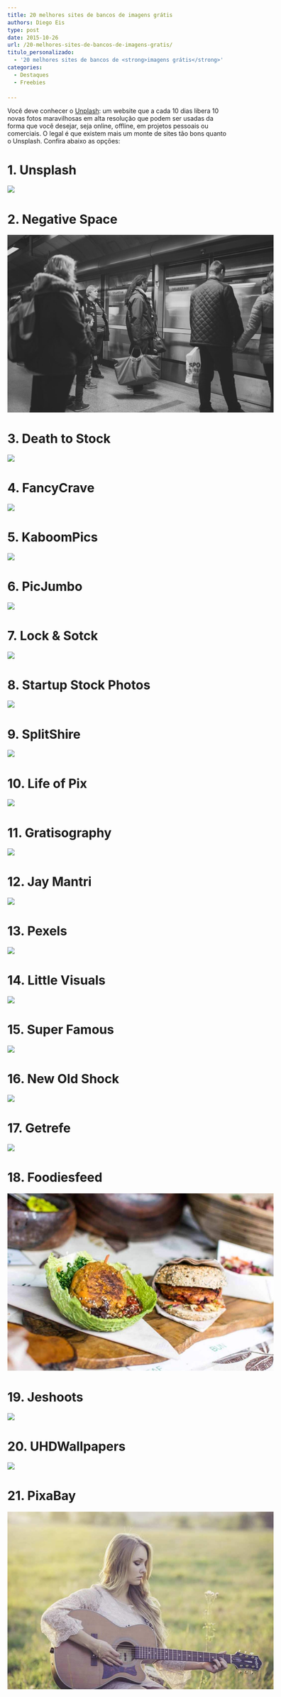 ```yaml
---
title: 20 melhores sites de bancos de imagens grátis
authors: Diego Eis
type: post
date: 2015-10-26
url: /20-melhores-sites-de-bancos-de-imagens-gratis/
titulo_personalizado:
  - '20 melhores sites de bancos de <strong>imagens grátis</strong>'
categories:
  - Destaques
  - Freebies

---
```

Você deve conhecer o [Unplash][1]: um website que a cada 10 dias libera 10 novas fotos maravilhosas em alta resolução que podem ser usadas da forma que você desejar, seja online, offline, em projetos pessoais ou comerciais. O legal é que existem mais um monte de sites tão bons quanto o Unsplash. Confira abaixo as opções:

# 1. Unsplash

[<img style="max-width: 600px;" src="https://images.unsplash.com/photo-1442406964439-e46ab8eff7c4?fit=crop&#038;fm=jpg" />][2]

# 2. Negative Space

[<img style="max-width: 600px;" src="https://raw.githubusercontent.com/diegoeis/tableless-static-images/master/2015/10/lucho-65.jpg" />][3]

# 3. Death to Stock

[<img style="max-width: 600px;" src="https://deathtothestockphoto.com/uploads/Death_to_stock_photography_Vibrant-10-of-10.jpg" />][4]

# 4. FancyCrave

[<img style="max-width: 600px;" src="https://40.media.tumblr.com/7ae5ec1789f201c84a870c24172df382/tumblr_norx4t4Jfx1ted1sho1_1280.jpg" />][5] 

# 5. KaboomPics

[<img style="max-width: 600px;" src="https://kaboompics.com/files/upload/o_19k235hjc1oam1ebq14momunq687_new.jpg" />][6]

# 6. PicJumbo

[<img style="max-width: 600px;" src="https://picjumbo.imgix.net/HNCK9421.jpg?q=40&#038;w=1650&#038;sharp=30" />][7]

# 7. Lock & Sotck

[<img style="max-width: 600px;" src="https://i0.wp.com/lockandstockphotos.com/uploads/2015/09/IMG_1834.jpg?resize=656%2C438" />][8]

# 8. Startup Stock Photos

[<img style="max-width: 600px;" src="https://41.media.tumblr.com/abdb209f1ba6f7729636d5ac4e3a6d47/tumblr_nqx8yumAGD1tubinno1_1280.jpg" />][9]

# 9. SplitShire

[<img style="max-width: 600px;" src="https://photos-1.dropbox.com/t/2/AABIg6loJfRmDWLAesh0cfBbbi4PBKsYIkv0p0ojD0X6kA/12/300328033/jpeg/32x32/1/1445313600/0/2/SplitShire-8304.jpg/COHImo8BIAEgAiADIAUgBygCKAc/Nx3Puvf0jHg2sP_pZO4x2LBMsujvrZOs8mVdECSD8j0?size=2048x1536&#038;size_mode=2" />][10]

# 10. Life of Pix

[<img style="max-width: 600px;" src="https://cdn2.hubspot.net/hub/53/file-2455902655-jpg/Life-of-Pix.jpg?t=1445306066838&#038;width=669" />][11]

# 11. Gratisography

[<img style="max-width: 600px;" src="https://www.gratisography.com/pictures/243_1.jpg" />][12]

# 12. Jay Mantri

[<img style="max-width: 600px;" src="https://41.media.tumblr.com/76e0830e214ebdef7cead2769697035e/tumblr_nsoc5ikBbb1qfirfao1_1280.jpg" />][13]

# 13. Pexels

[<img style="max-width: 600px;" src="https://static.pexels.com/photos/11392/pexels-photo-11392-large.jpeg" />][14]

# 14. Little Visuals

[<img style="max-width: 600px;" src="https://41.media.tumblr.com/015a96c40e2f80a56dacfbcbd3b197f0/tumblr_n1gayrieM81sdyj9lo1_1280.jpg" />][15]

# 15. Super Famous

[<img style="max-width: 600px;" src="https://payload337.cargocollective.com/1/17/574234/9042465/DSC_1007_1250.JPG" />][16]

# 16. New Old Shock

[<img style="max-width: 600px;" src="https://36.media.tumblr.com/7997b02f0dd35b2fcef1faecaa9cc997/tumblr_nvup8lfZA21sfie3io1_1280.jpg" />][17]

# 17. Getrefe

[<img style="max-width: 600px;" src="https://40.media.tumblr.com/faec718628501e1a3712f107e13a8d21/tumblr_nvxsohGoIB1slhhf0o1_1280.jpg" />][18]

# 18. Foodiesfeed

[<img style="max-width: 600px;" src="https://raw.githubusercontent.com/diegoeis/tableless-static-images/master/2015/10/foodiesfeed.jpg" />][19]

# 19. Jeshoots

[<img style="max-width: 600px;" src="https://jeshoots.com/uploads/2015/10/IMG_2603b-773x515.jpg" />][20]

# 20. UHDWallpapers

[<img style="max-width: 600px;" src="https://4.bp.blogspot.com/-zDVbBavjDEk/U5c1IJyMfgI/AAAAAAAA9f4/KzCPs2p4JPk/s0/Spinning+the+light+at+sunset_image.jpg" />][21]

# 21. PixaBay

[<img style="max-width: 600px;" src="https://raw.githubusercontent.com/diegoeis/tableless-static-images/master/2015/10/pixabay.jpg" />][22]

 [1]: https://unsplash.com
 [2]: https://unsplash.com/
 [3]: https://negativespace.co
 [4]: https://deathtothestockphoto.com
 [5]: https://fancycrave.com
 [6]: https://kaboompics.com/
 [7]: https://picjumbo.com
 [8]: https://lockandstockphotos.com
 [9]: https://startupstockphotos.com
 [10]: https://www.splitshire.com
 [11]: https://www.lifeofpix.com/
 [12]: https://www.gratisography.com
 [13]: https://jaymantri.com
 [14]: https://www.pexels.com
 [15]: https://littlevisuals.co
 [16]: https://images.superfamous.com
 [17]: https://nos.twnsnd.co
 [18]: https://getrefe.tumblr.com
 [19]: https://foodiesfeed.com/
 [20]: https://jeshoots.com/
 [21]: https://www.uhdwallpapers.org/p/creative-commons-images.html
 [22]: https://pixabay.com/